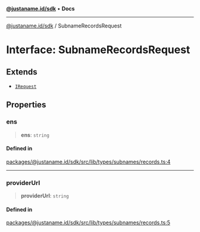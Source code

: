 [**@justaname.id/sdk**](../README.md) • **Docs**

***

[@justaname.id/sdk](../globals.md) / SubnameRecordsRequest

# Interface: SubnameRecordsRequest

## Extends

- [`IRequest`](IRequest.md)

## Properties

### ens

> **ens**: `string`

#### Defined in

[packages/@justaname.id/sdk/src/lib/types/subnames/records.ts:4](https://github.com/JustaName-id/JustaName-sdk/blob/dc845c10af242e3ca87d95ef392516ac0bfa8b95/packages/@justaname.id/sdk/src/lib/types/subnames/records.ts#L4)

***

### providerUrl

> **providerUrl**: `string`

#### Defined in

[packages/@justaname.id/sdk/src/lib/types/subnames/records.ts:5](https://github.com/JustaName-id/JustaName-sdk/blob/dc845c10af242e3ca87d95ef392516ac0bfa8b95/packages/@justaname.id/sdk/src/lib/types/subnames/records.ts#L5)
